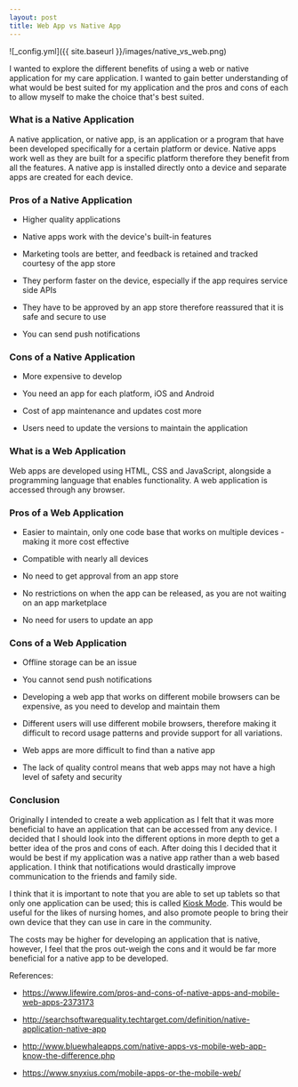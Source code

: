 ```yaml
---
layout: post
title: Web App vs Native App
---
```


![_config.yml]({{ site.baseurl }}/images/native_vs_web.png)


I wanted to explore the different benefits of using a web or native application for my care application. I wanted to gain better understanding of what would be best suited for my application and the pros and cons of each to allow myself to make the choice that's best suited.

### What is a Native Application

A native application, or native app, is an application or a program that have been developed specifically for a certain platform or device. Native apps work well as they are built for a specific platform therefore they benefit from all the features. A native app is installed directly onto a device and separate apps are created for each device.


### Pros of a Native Application

* Higher quality applications

* Native apps work with the device's built-in features

* Marketing tools are better, and feedback is retained and tracked courtesy of the app store

* They perform faster on the device, especially if the app requires service side APIs

* They have to be approved by an app store therefore reassured that it is safe and secure to use

* You can send push notifications


### Cons of a Native Application

* More expensive to develop

* You need an app for each platform, iOS and Android

* Cost of app maintenance and updates cost more

* Users need to update the versions to maintain the application


### What is a Web Application

Web apps are developed using HTML, CSS and JavaScript, alongside a programming language that enables functionality. A web application is accessed through any browser.


### Pros of a Web Application

* Easier to maintain, only one code base that works on multiple devices - making it more cost effective

* Compatible with nearly all devices

* No need to get approval from an app store

* No restrictions on when the app can be released, as you are not waiting on an app marketplace

* No need for users to update an app


### Cons of a Web Application

* Offline storage can be an issue

* You cannot send push notifications

* Developing a web app that works on different mobile browsers can be expensive, as you need to develop and maintain them

* Different users will use different mobile browsers, therefore making it difficult to record usage patterns and provide support for all variations.

* Web apps are more difficult to find than a native app

* The lack of quality control means that web apps may not have a high level of safety and security


### Conclusion

Originally I intended to create a web application as I felt that it was more beneficial to have an application that can be accessed from any device. I decided that I should look into the different options in more depth to get a better idea of the pros and cons of each. After doing this I decided that it would be best if my application was a native app rather than a web based application. I think that notifications would drastically improve communication to the friends and family side.

I think that it is important to note that you are able to set up tablets so that only one application can be used; this is called [Kiosk Mode](https://www.bouncepad.com/us/knowhow/lock-ipad-tablet-kiosk-mode/). This would be useful for the likes of nursing homes, and also promote people to bring their own device that they can use in care in the community.

The costs may be higher for developing an application that is native, however, I feel that the pros out-weigh the cons and it would be far more beneficial for a native app to be developed.


References:

* https://www.lifewire.com/pros-and-cons-of-native-apps-and-mobile-web-apps-2373173

* http://searchsoftwarequality.techtarget.com/definition/native-application-native-app

* http://www.bluewhaleapps.com/native-apps-vs-mobile-web-app-know-the-difference.php

* https://www.snyxius.com/mobile-apps-or-the-mobile-web/
